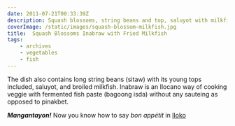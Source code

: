 ```yaml
---
date: 2011-07-21T00:33:39Z
description: Squash blossoms, string beans and top, saluyot with milkfish.
coverImage: /static/images/squash-blossom-milkfish.jpg
title:  Squash Blossoms Inabraw with Fried Milkfish
tags: 
    - archives 
    - vegetables 
    - fish
---
```


The dish also contains long string beans (sitaw) with its young tops included, saluyot, and broiled milkfish. Inabraw is an Ilocano way of cooking veggie with fermented fish paste (bagoong isda) without any sauteing as opposed to pinakbet.

**_Mangantayon!_**
Now you know how to say _bon appétit_ in [Iloko](http://en.wikipedia.org/wiki/Ilokano_language)